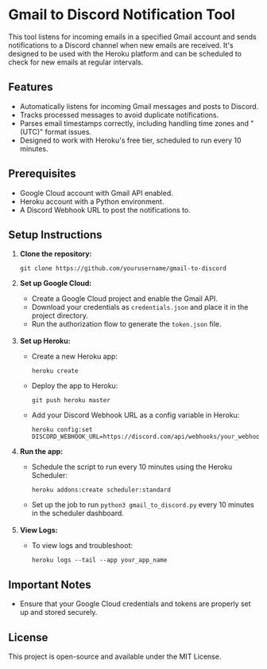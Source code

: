 <!DOCTYPE html>
<html>
<body>

<h1>Gmail to Discord Notification Tool</h1>

<p>This tool listens for incoming emails in a specified Gmail account and sends notifications to a Discord channel when new emails are received. It's designed to be used with the Heroku platform and can be scheduled to check for new emails at regular intervals.</p>

<h2>Features</h2>
<ul>
  <li>Automatically listens for incoming Gmail messages and posts to Discord.</li>
  <li>Tracks processed messages to avoid duplicate notifications.</li>
  <li>Parses email timestamps correctly, including handling time zones and "(UTC)" format issues.</li>
  <li>Designed to work with Heroku's free tier, scheduled to run every 10 minutes.</li>
</ul>

<h2>Prerequisites</h2>
<ul>
  <li>Google Cloud account with Gmail API enabled.</li>
  <li>Heroku account with a Python environment.</li>
  <li>A Discord Webhook URL to post the notifications to.</li>
</ul>

<h2>Setup Instructions</h2>

<ol>
  <li><strong>Clone the repository:</strong></li>
  <pre><code>git clone https://github.com/yourusername/gmail-to-discord</code></pre>

  <li><strong>Set up Google Cloud:</strong></li>
  <ul>
    <li>Create a Google Cloud project and enable the Gmail API.</li>
    <li>Download your credentials as <code>credentials.json</code> and place it in the project directory.</li>
    <li>Run the authorization flow to generate the <code>token.json</code> file.</li>
  </ul>
  <br>
  <li><strong>Set up Heroku:</strong></li>
  <ul>
    <li>Create a new Heroku app:</li>
    <pre><code>heroku create</code></pre>
    <li>Deploy the app to Heroku:</li>
    <pre><code>git push heroku master</code></pre>
    <li>Add your Discord Webhook URL as a config variable in Heroku:</li>
    <pre><code>heroku config:set DISCORD_WEBHOOK_URL=https://discord.com/api/webhooks/your_webhook_url</code></pre>
  </ul>

  <li><strong>Run the app:</strong></li>
  <ul>
    <li>Schedule the script to run every 10 minutes using the Heroku Scheduler:</li>
    <pre><code>heroku addons:create scheduler:standard</code></pre>
    <li>Set up the job to run <code>python3 gmail_to_discord.py</code> every 10 minutes in the scheduler dashboard.</li>
  </ul>
  <br>
  <li><strong>View Logs:</strong></li>
  <ul>
    <li>To view logs and troubleshoot:</li>
    <pre><code>heroku logs --tail --app your_app_name</code></pre>
  </ul>
</ol>

<h2>Important Notes</h2>
<ul>
  <li>Ensure that your Google Cloud credentials and tokens are properly set up and stored securely.</li>
</ul>

<h2>License</h2>
<p>This project is open-source and available under the MIT License.</p>

</body>
</html>
